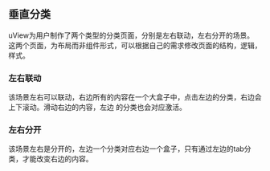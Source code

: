 ## 垂直分类

uView为用户制作了两个类型的分类页面，分别是左右联动，左右分开的场景。  
这两个页面，为布局而非组件形式，可以根据自己的需求修改页面的结构，逻辑，样式。


### 左右联动

该场景左右可以联动，右边所有的内容在一个大盒子中，点击左边的分类，右边会上下滚动。滑动右边的内容，左边
的分类也会对应激活。


### 左右分开

该场景左右是分开的，左边一个分类对应右边一个盒子，只有通过左边的tab分类，才能改变右边的内容。
